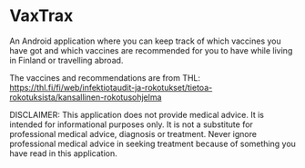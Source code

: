 # VaxTrax

An Android application where you can keep track of which vaccines you have got and which vaccines are recommended for you to have while living in Finland or travelling abroad.  
  
The vaccines and recommendations are from THL: https://thl.fi/fi/web/infektiotaudit-ja-rokotukset/tietoa-rokotuksista/kansallinen-rokotusohjelma

DISCLAIMER: This application does not provide medical advice. It is intended for informational purposes only. It is not a substitute for professional medical advice, diagnosis or 
treatment. Never ignore professional medical advice in seeking treatment because of something you have read in this application.
